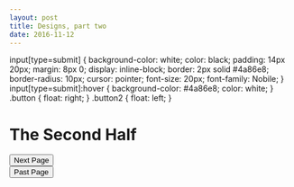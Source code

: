 ```yaml
---
layout: post
title: Designs, part two
date: 2016-11-12
---
```

input[type=submit] {
    background-color: white;
    color: black;
    padding: 14px 20px;
    margin: 8px 0;
    display: inline-block;
    border: 2px solid #4a86e8;
    border-radius: 10px;
    cursor: pointer;
    font-size: 20px;
    font-family: Nobile;
}
input[type=submit]:hover {
    background-color: #4a86e8;
    color: white;
}
.button {
    float: right;
}
.button2 {
    float: left;
}
# The Second Half


<div class="button"><a href="//trebor2.github.io/discussion.html"><input type="submit" id="Next Page" value="Next Page"/></a></div>
<div class="button2"><a href="//trebor2.github.io/early-designs.html"><input type="submit" id="Past Page" value="Past Page"/></a></div>
